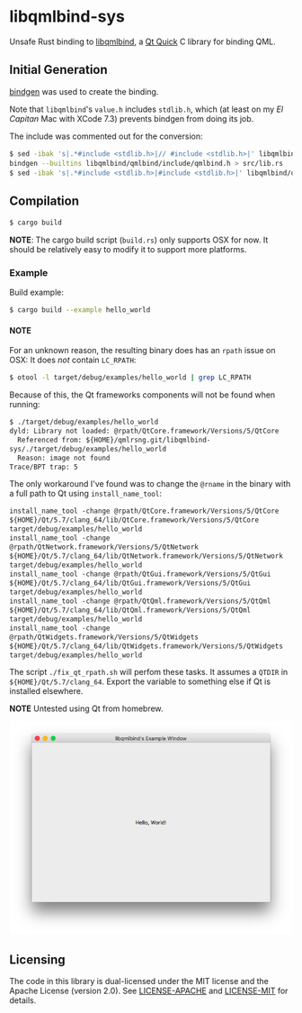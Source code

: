 # libqmlbind-sys

Unsafe Rust binding to [libqmlbind](https://github.com/seanchas116/libqmlbind/),
a [Qt Quick](http://doc.qt.io/qt-5/qtquick-index.html) C library for binding QML.


## Initial Generation

[bindgen](https://github.com/crabtw/rust-bindgen) was used to create the binding.

Note that `libqmlbind`'s `value.h` includes `stdlib.h`, which (at least on my
_El Capitan_ Mac with XCode 7.3) prevents bindgen from doing its job.

The include was commented out for the conversion:

```sh
$ sed -ibak 's|.*#include <stdlib.h>|// #include <stdlib.h>|' libqmlbind/qmlbind/include/qmlbind/value.h
bindgen --builtins libqmlbind/qmlbind/include/qmlbind.h > src/lib.rs
$ sed -ibak 's|.*#include <stdlib.h>|#include <stdlib.h>|' libqmlbind/qmlbind/include/qmlbind/value.h
```


## Compilation


```sh
$ cargo build
```

**NOTE**: The cargo build script (`build.rs`) only supports OSX for now. It should
be relatively easy to modify it to support more platforms.


### Example

Build example:

```sh
$ cargo build --example hello_world
```


#### **NOTE**

For an unknown reason, the resulting binary does has an `rpath` issue on
OSX: It does _not_ contain `LC_RPATH`:

```sh
$ otool -l target/debug/examples/hello_world | grep LC_RPATH
```

Because of this, the Qt frameworks components will not be found when running:

```
$ ./target/debug/examples/hello_world
dyld: Library not loaded: @rpath/QtCore.framework/Versions/5/QtCore
  Referenced from: ${HOME}/qmlrsng.git/libqmlbind-sys/./target/debug/examples/hello_world
  Reason: image not found
Trace/BPT trap: 5
```

The only workaround I've found was to change the `@rname` in the binary with a
full path to Qt using `install_name_tool`:

```
install_name_tool -change @rpath/QtCore.framework/Versions/5/QtCore ${HOME}/Qt/5.7/clang_64/lib/QtCore.framework/Versions/5/QtCore target/debug/examples/hello_world
install_name_tool -change @rpath/QtNetwork.framework/Versions/5/QtNetwork ${HOME}/Qt/5.7/clang_64/lib/QtNetwork.framework/Versions/5/QtNetwork target/debug/examples/hello_world
install_name_tool -change @rpath/QtGui.framework/Versions/5/QtGui ${HOME}/Qt/5.7/clang_64/lib/QtGui.framework/Versions/5/QtGui target/debug/examples/hello_world
install_name_tool -change @rpath/QtQml.framework/Versions/5/QtQml ${HOME}/Qt/5.7/clang_64/lib/QtQml.framework/Versions/5/QtQml target/debug/examples/hello_world
install_name_tool -change @rpath/QtWidgets.framework/Versions/5/QtWidgets ${HOME}/Qt/5.7/clang_64/lib/QtWidgets.framework/Versions/5/QtWidgets target/debug/examples/hello_world
```

The script `./fix_qt_rpath.sh` will perfom these tasks. It assumes a `QTDIR` in
`${HOME}/Qt/5.7/clang_64`. Export the variable to something else if Qt is installed
elsewhere.

**NOTE** Untested using Qt from homebrew.

![hello_world](examples/hello_world.png)




## Licensing

The code in this library is dual-licensed under the MIT license and the
Apache License (version 2.0). See [LICENSE-APACHE](./LICENSE-APACHE) and [LICENSE-MIT](./LICENSE-MIT) for details.
